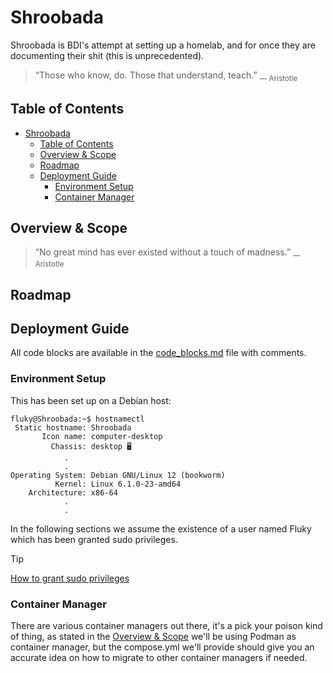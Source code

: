 # Shroobada
Shroobada is BDI's attempt at setting up a homelab, and for once they are documenting their shit (this is unprecedented).

> “Those who know, do. Those that understand, teach.” <sub>― Aristotle </sub>

## Table of Contents

- [Shroobada](#shroobada)
  - [Table of Contents](#table-of-contents)
  - [Overview & Scope](#overview--scope)
  - [Roadmap](#roadmap)
  - [Deployment Guide](#deployment-guide)
    - [Environment Setup](#environment-setup)
    - [Container Manager](#container-manager)

## Overview & Scope
> “No great mind has ever existed without a touch of madness.” <sub>― Aristotle </sub>

## Roadmap

## Deployment Guide
All code blocks are available in the [code_blocks.md](./code_blocks.md) file with comments.

### Environment Setup
This has been set up on a Debian host:
```console
fluky@Shroobada:~$ hostnamectl
 Static hostname: Shroobada
       Icon name: computer-desktop
         Chassis: desktop 🖥️
            .
            .
Operating System: Debian GNU/Linux 12 (bookworm)
          Kernel: Linux 6.1.0-23-amd64
    Architecture: x86-64
            .
            .
```

In the following sections we assume the existence of a user named Fluky which has been granted sudo privileges.

> [!TIP]
> [How to grant sudo privileges](./code_blocks.md#grant-sudo-privileges)


### Container Manager
There are various container managers out there, it's a pick your poison kind of thing, as stated in the [Overview & Scope](#overview--scope) we'll be using Podman as container manager, but the compose.yml we'll provide should give you an accurate idea on how to migrate to other container managers if needed.
